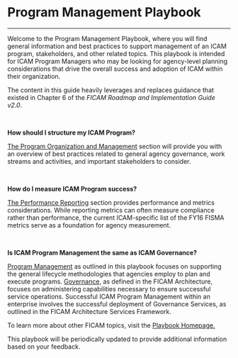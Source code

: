 # Program Management Playbook
----------------------------------------------------------

Welcome to the Program Management Playbook, where you will find general information and best practices to support management of an ICAM program, stakeholders, and other related topics. This playbook is intended for ICAM Program Managers who may be looking for agency-level planning considerations that drive the overall success and adoption of ICAM within their organization.

The content in this guide heavily leverages and replaces guidance that existed in Chapter 6 of the *FICAM Roadmap and Implementation Guide v2.0*. 

<br>

**How should I structure my ICAM Program?**
<br>

[The Program Organization and Management](../program-guides/prog-mgmt/index/) section will provide you with an overview of best practices related to general agency governance, work streams and activities, and important stakeholders to consider.

<br>

**How do I measure ICAM Program success?**
<br>

[The Performance Reporting](../program-guides/perf-rept/) section provides performance and metrics considerations. While reporting metrics can often measure compliance rather than performance, the current ICAM-specific list of the FY16 FISMA metrics serve as a foundation for agency measurement.

<br>

**Is ICAM Program Management the same as ICAM Governance?**
<br>

[Program Management](../program-guides/prog-mgmt/3_management/) as outlined in this playbook focuses on supporting the general lifecycle methodologies that agencies employ to plan and execute programs. [Governance](../program-guides/prog-mgmt/1_governance/), as defined in the FICAM Architecture, focuses on administering capabilities necessary to ensure successful service operations. Successful ICAM Program Management within an enterprise involves the successful deployment of Governance Services, as outlined in the FICAM Architecture Services Framework.

To learn more about other FICAM topics, visit the [Playbook Homepage.](https://bnbuckler.github.io/ficam-guides/)

This playbook will be periodically updated to provide additional information based on your feedback.


